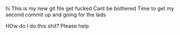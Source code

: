 hi This is my new git file get fucked
Cant be bothered
Time to get my second commit up and going for the lads

HOw do I do this shit? 
Please help 